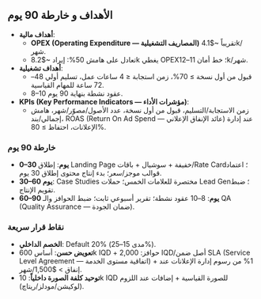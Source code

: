 ## الأهداف و خارطة 90 يوم

- **أهداف مالية**:
  - **OPEX (Operating Expenditure — المصاريف التشغيلية)** تقريباً ~$4.1k/شهر.
  - تعادل على هامش 50%: إيراد ~$8.2k يغطي OPEX؛ خط أمان 11–12k/شهر.
- **أهداف تشغيلية**:
  - قبول من أول نسخة ≥ 70%، زمن استجابة ≤ 4 ساعات عمل، تسليم أولي 48–72 ساعة للمهام القياسية.
  - 8–10 عقود نشطة بنهاية 90 يوم.
- **KPIs (Key Performance Indicators — مؤشرات الأداء)**:
  - زمن الاستجابة/التسليم، قبول من أول نسخة، عدد الأصول/مصوّر/شهر، هامش إجمالي/بند، ROAS (Return On Ad Spend — عائد الإنفاق الإعلاني) عند إدارة الإعلانات، احتفاظ ≥ 80%.

### خارطة 90 يوم
- **0–30 يوم**: إطلاق Landing Page خفيفة + سوشيال + باقات/Rate Card؛ اعتماد قوالب موجز/سعر؛ بدء إنتاج محتوى إطلاق 30 يوم.
- **30–60 يوم**: Case Studies مختصرة للعلامات الخمس؛ حملات Lead Gen؛ ضبط تقويم الإنتاج.
- **60–90 يوم**: 8–10 عقود نشطة؛ تقرير أسبوعي ثابت؛ ضبط الحوافز والـ QA (Quality Assurance — ضمان الجودة).

### نقاط قرار سريعة
- **الخصم الداخلي**: Default 20% (مدى 15–25%).
- **تعويض حسن**: أساس 600k IQD + حوافز: 2,000 IQD/أصل ضمن SLA (Service Level Agreement — اتفاقية مستوى الخدمة) + 1% من رسوم إدارة الإعلانات عند إنفاق > $1,500/شهر.
- **توحيد كلفة الصورة داخلياً**: 10k IQD للصورة القياسية + إضافات عند اللزوم (لوكيشن/مودلز/ريتاچ).
